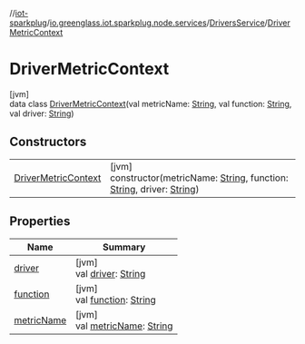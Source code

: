 //[iot-sparkplug](../../../../index.md)/[io.greenglass.iot.sparkplug.node.services](../../index.md)/[DriversService](../index.md)/[DriverMetricContext](index.md)

# DriverMetricContext

[jvm]\
data class [DriverMetricContext](index.md)(val metricName: [String](https://kotlinlang.org/api/latest/jvm/stdlib/kotlin/-string/index.html), val function: [String](https://kotlinlang.org/api/latest/jvm/stdlib/kotlin/-string/index.html), val driver: [String](https://kotlinlang.org/api/latest/jvm/stdlib/kotlin/-string/index.html))

## Constructors

| | |
|---|---|
| [DriverMetricContext](-driver-metric-context.md) | [jvm]<br>constructor(metricName: [String](https://kotlinlang.org/api/latest/jvm/stdlib/kotlin/-string/index.html), function: [String](https://kotlinlang.org/api/latest/jvm/stdlib/kotlin/-string/index.html), driver: [String](https://kotlinlang.org/api/latest/jvm/stdlib/kotlin/-string/index.html)) |

## Properties

| Name | Summary |
|---|---|
| [driver](driver.md) | [jvm]<br>val [driver](driver.md): [String](https://kotlinlang.org/api/latest/jvm/stdlib/kotlin/-string/index.html) |
| [function](function.md) | [jvm]<br>val [function](function.md): [String](https://kotlinlang.org/api/latest/jvm/stdlib/kotlin/-string/index.html) |
| [metricName](metric-name.md) | [jvm]<br>val [metricName](metric-name.md): [String](https://kotlinlang.org/api/latest/jvm/stdlib/kotlin/-string/index.html) |
